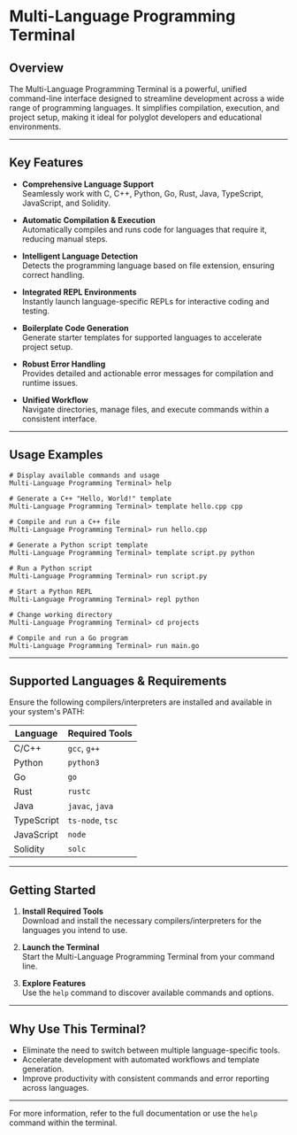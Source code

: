 # Multi-Language Programming Terminal

## Overview

The Multi-Language Programming Terminal is a powerful, unified command-line interface designed to streamline development across a wide range of programming languages. It simplifies compilation, execution, and project setup, making it ideal for polyglot developers and educational environments.

---

## Key Features

- **Comprehensive Language Support**  
    Seamlessly work with C, C++, Python, Go, Rust, Java, TypeScript, JavaScript, and Solidity.

- **Automatic Compilation & Execution**  
    Automatically compiles and runs code for languages that require it, reducing manual steps.

- **Intelligent Language Detection**  
    Detects the programming language based on file extension, ensuring correct handling.

- **Integrated REPL Environments**  
    Instantly launch language-specific REPLs for interactive coding and testing.

- **Boilerplate Code Generation**  
    Generate starter templates for supported languages to accelerate project setup.

- **Robust Error Handling**  
    Provides detailed and actionable error messages for compilation and runtime issues.

- **Unified Workflow**  
    Navigate directories, manage files, and execute commands within a consistent interface.

---

## Usage Examples

```shell
# Display available commands and usage
Multi-Language Programming Terminal> help

# Generate a C++ "Hello, World!" template
Multi-Language Programming Terminal> template hello.cpp cpp

# Compile and run a C++ file
Multi-Language Programming Terminal> run hello.cpp

# Generate a Python script template
Multi-Language Programming Terminal> template script.py python

# Run a Python script
Multi-Language Programming Terminal> run script.py

# Start a Python REPL
Multi-Language Programming Terminal> repl python

# Change working directory
Multi-Language Programming Terminal> cd projects

# Compile and run a Go program
Multi-Language Programming Terminal> run main.go
```

---

## Supported Languages & Requirements

Ensure the following compilers/interpreters are installed and available in your system's PATH:

| Language     | Required Tools           |
|--------------|-------------------------|
| C/C++        | `gcc`, `g++`            |
| Python       | `python3`               |
| Go           | `go`                    |
| Rust         | `rustc`                 |
| Java         | `javac`, `java`         |
| TypeScript   | `ts-node`, `tsc`        |
| JavaScript   | `node`                  |
| Solidity     | `solc`                  |

---

## Getting Started

1. **Install Required Tools**  
     Download and install the necessary compilers/interpreters for the languages you intend to use.

2. **Launch the Terminal**  
     Start the Multi-Language Programming Terminal from your command line.

3. **Explore Features**  
     Use the `help` command to discover available commands and options.

---

## Why Use This Terminal?

- Eliminate the need to switch between multiple language-specific tools.
- Accelerate development with automated workflows and template generation.
- Improve productivity with consistent commands and error reporting across languages.

---

For more information, refer to the full documentation or use the `help` command within the terminal.